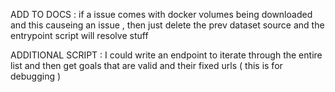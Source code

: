 ADD TO DOCS : if a issue comes with docker volumes being downloaded and this causeing an issue , then just delete the prev dataset source and the entrypoint script will resolve stuff

ADDITIONAL SCRIPT : I could write an endpoint to iterate through the entire list and then get goals that are valid and their fixed urls ( this is for debugging )